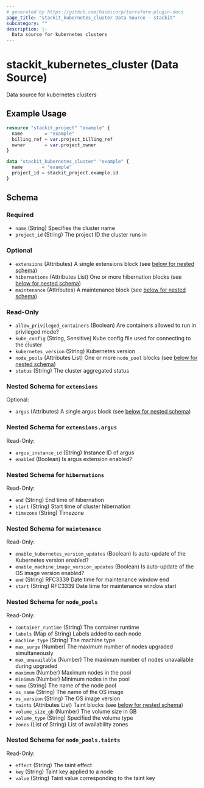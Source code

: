 ```yaml
---
# generated by https://github.com/hashicorp/terraform-plugin-docs
page_title: "stackit_kubernetes_cluster Data Source - stackit"
subcategory: ""
description: |-
  Data source for kubernetes clusters
---
```


# stackit_kubernetes_cluster (Data Source)

Data source for kubernetes clusters

## Example Usage

```terraform
resource "stackit_project" "example" {
  name        = "example"
  billing_ref = var.project_billing_ref
  owner       = var.project_owner
}

data "stackit_kubernetes_cluster" "example" {
  name       = "example"
  project_id = stackit_project.example.id
}
```

<!-- schema generated by tfplugindocs -->
## Schema

### Required

- `name` (String) Specifies the cluster name
- `project_id` (String) The project ID the cluster runs in

### Optional

- `extensions` (Attributes) A single extensions block (see [below for nested schema](#nestedatt--extensions))
- `hibernations` (Attributes List) One or more hibernation blocks (see [below for nested schema](#nestedatt--hibernations))
- `maintenance` (Attributes) A maintenance block (see [below for nested schema](#nestedatt--maintenance))

### Read-Only

- `allow_privileged_containers` (Boolean) Are containers allowed to run in privileged mode?
- `kube_config` (String, Sensitive) Kube config file used for connecting to the cluster
- `kubernetes_version` (String) Kubernetes version
- `node_pools` (Attributes List) One or more `node_pool` blocks (see [below for nested schema](#nestedatt--node_pools))
- `status` (String) The cluster aggregated status

<a id="nestedatt--extensions"></a>
### Nested Schema for `extensions`

Optional:

- `argus` (Attributes) A single argus block (see [below for nested schema](#nestedatt--extensions--argus))

<a id="nestedatt--extensions--argus"></a>
### Nested Schema for `extensions.argus`

Read-Only:

- `argus_instance_id` (String) Instance ID of argus
- `enabled` (Boolean) Is argus extension enabled?



<a id="nestedatt--hibernations"></a>
### Nested Schema for `hibernations`

Read-Only:

- `end` (String) End time of hibernation
- `start` (String) Start time of cluster hibernation
- `timezone` (String) Timezone


<a id="nestedatt--maintenance"></a>
### Nested Schema for `maintenance`

Read-Only:

- `enable_kubernetes_version_updates` (Boolean) Is auto-update of the Kubernetes version enabled?
- `enable_machine_image_version_updates` (Boolean) Is auto-update of the OS image version enabled?
- `end` (String) RFC3339 Date time for maintenance window end
- `start` (String) RFC3339 Date time for maintenance window start


<a id="nestedatt--node_pools"></a>
### Nested Schema for `node_pools`

Read-Only:

- `container_runtime` (String) The container runtime
- `labels` (Map of String) Labels added to each node
- `machine_type` (String) The machine type
- `max_surge` (Number) The maximum number of nodes upgraded simultaneously
- `max_unavailable` (Number) The maximum number of nodes unavailable during upgraded
- `maximum` (Number) Maximum nodes in the pool
- `minimum` (Number) Minimum nodes in the pool
- `name` (String) The name of the node pool
- `os_name` (String) The name of the OS image
- `os_version` (String) The OS image version
- `taints` (Attributes List) Taint blocks (see [below for nested schema](#nestedatt--node_pools--taints))
- `volume_size_gb` (Number) The volume size in GB
- `volume_type` (String) Specified the volume type
- `zones` (List of String) List of availability zones

<a id="nestedatt--node_pools--taints"></a>
### Nested Schema for `node_pools.taints`

Read-Only:

- `effect` (String) The taint effect
- `key` (String) Taint key applied to a node
- `value` (String) Taint value corresponding to the taint key


